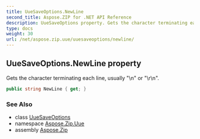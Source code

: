 ```yaml
---
title: UueSaveOptions.NewLine
second_title: Aspose.ZIP for .NET API Reference
description: UueSaveOptions property. Gets the character terminating each line usually n or rn
type: docs
weight: 30
url: /net/aspose.zip.uue/uuesaveoptions/newline/
---
```

## UueSaveOptions.NewLine property

Gets the character terminating each line, usually "\n" or "\r\n".

```csharp
public string NewLine { get; }
```

### See Also

* class [UueSaveOptions](../)
* namespace [Aspose.Zip.Uue](../../uuesaveoptions/)
* assembly [Aspose.Zip](../../../)


